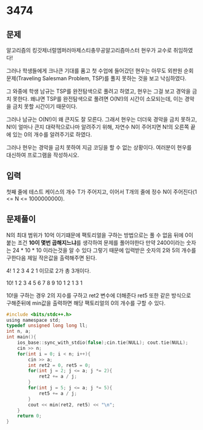 # 3474

## 문제
알고리즘의 킹갓제너럴엠퍼러마제스티충무공알고리즘마스터 현우가 교수로 취임하였다!

그러나 학생들에게 크나큰 기대를 품고 첫 수업에 들어갔던 현우는 아무도 외판원 순회 문제(Traveling Salesman Problem, TSP)를 풀지 못하는 것을 보고 낙심하였다.

그 와중에 학생 남규는 TSP를 완전탐색으로 풀려고 하였고, 현우는 그걸 보고 경악을 금치 못한다. 왜냐면 TSP를 완전탐색으로 풀려면 O(N!)의 시간이 소모되는데, 이는 경악을 금치 못할 시간이기 때문이다.

그러나 남규는 O(N!)이 왜 큰지도 잘 모른다. 그래서 현우는 더더욱 경악을 금치 못하고, N!이 얼마나 큰지 대략적으로나마 알려주기 위해, 자연수 N이 주어지면 N!의 오른쪽 끝에 있는 0의 개수를 알려주기로 하였다.

그러나 현우는 경악을 금치 못하여 지금 코딩을 할 수 없는 상황이다. 여러분이 현우를 대신하여 프로그램을 작성하시오.



## 입력
첫째 줄에 테스트 케이스의 개수 T가 주어지고, 이어서 T개의 줄에 정수 N이 주어진다(1 <= N <= 1000000000).


## 문제풀이
N의 최대 범위가 10억 이기떄문에 팩토리얼을 구하는 방법으로는 풀 수 없음 뒤에 0이붙는 조건 **10이 몇번 곱해지느냐**를 생각하여 문제를 풀어야한다 만약 2400이라는 숫자는 24 * 10 * 10 이라는것을 알 수 있다 그렇기 때문에 입력받은 숫자의 2와 5의 개수를 구한다음 제일 작은값을 출력해주면 된다.

4! 
1 2 3 4
  2   1 
이므로 2가 총 3개이다.

10!
1 2 3 4 5 6 7 8 9 10
  1   2   1   3    1
  
10!을 구하는 경우 2의 지수를 구하고 ret2 변수에 더해준다 ret5 또한 같은 방식으로 구해준뒤에 min값을 출력하면 해당 팩토리얼의 0의 개수를 구할 수 있다.

```c
#include <bits/stdc++.h>
using namespace std;
typedef unsigned long long ll;      
int n, a;
int main(){
    ios_base::sync_with_stdio(false);cin.tie(NULL); cout.tie(NULL);
    cin >> n; 
    for(int i = 0; i < n; i++){
        cin >> a; 
        int ret2 = 0, ret5 = 0;
        for(int j = 2; j <= a; j *= 2){
            ret2 += a / j;  
        }
        for(int j = 5; j <= a; j *= 5){
            ret5 += a / j; 
        }
        cout << min(ret2, ret5) << "\n";
    } 
    return 0;
}
```

